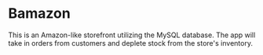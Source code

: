 # Bamazon
This is an Amazon-like storefront utilizing the MySQL database. The app will take in orders from customers and deplete stock from the store's inventory.
